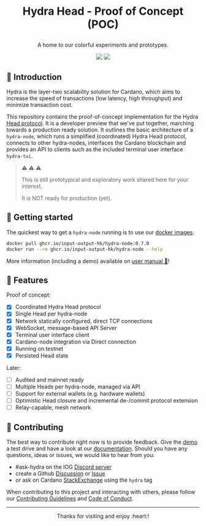 # <p align="center">Hydra Head - Proof of Concept (POC)</p>

<div align="center">
  <p>A home to our colorful experiments and prototypes.</p>
  <a href='https://github.com/input-output-hk/hydra-poc/actions'><img src="https://img.shields.io/github/workflow/status/input-output-hk/hydra-poc/CI?label=Tests&style=for-the-badge" /></a>
  <a href='https://github.com/input-output-hk/hydra-poc/pkgs/container/hydra-node'><img src="https://img.shields.io/github/workflow/status/input-output-hk/hydra-poc/Docker?label=Docker&style=for-the-badge" /></a>
</div>

## :sunrise_over_mountains: Introduction

Hydra is the layer-two scalability solution for Cardano, which aims to increase
the speed of transactions (low latency, high throughput) and minimize
transaction cost.

This repository contains the proof-of-concept implementation for the Hydra
[Head protocol](https://eprint.iacr.org/2020/299.pdf).  It is a developer
preview that we've put together, marching towards a production ready solution.
It outlines the basic architecture of a `hydra-node`, which runs a simplified
(coordinated) Hydra Head protocol, connects to other hydra-nodes, interfaces
the Cardano blockchain and provides an API to clients such as the included
terminal user interface `hydra-tui`.

> :warning: :warning: :warning:
>
> This is still prototypical and exploratory work shared here for your
interest.
>
> It is NOT ready for production (yet).

## :rocket: Getting started

The quickest way to get a `hydra-node` running is to use our [docker
images](https://github.com/orgs/input-output-hk/packages?repo_name=hydra-poc).

```sh
docker pull ghcr.io/input-output-hk/hydra-node:0.7.0
docker run --rm ghcr.io/input-output-hk/hydra-node --help
```

More information (including a demo) available on [user manual 📖](https://hydra.family/head-protocol/docs/getting-started)!

## :rainbow: Features

Proof of concept:
- [x] Coordinated Hydra Head protocol
- [x] Single Head per hydra-node
- [x] Network statically configured, direct TCP connections
- [x] WebSocket, message-based API Server
- [x] Terminal user interface client
- [x] Cardano-node integration via Direct connection
- [x] Running on testnet
- [x] Persisted Head state

Later:
- [ ] Audited and mainnet ready
- [ ] Multiple Heads per hydra-node, managed via API
- [ ] Support for external wallets (e.g. hardware wallets)
- [ ] Optimistic Head closure and incremental de-/commit protocol extension
- [ ] Relay-capable, mesh network

## :handshake: Contributing

The best way to contribute right now is to provide feedback. Give the
[demo](./demo) a test drive and have a look at our [documentation](https://hydra.family/head-protocol).
Should you have any questions, ideas or issues, we would like to hear from you:

- #ask-hydra on the IOG [Discord server](https://discord.gg/Qq5vNTg9PT)
- create a Github [Discussion](https://github.com/input-output-hk/hydra-poc/discussions) or [Issue](https://github.com/input-output-hk/hydra-poc/issues/new)
- or ask on Cardano [StackExchange](https://cardano.stackexchange.com/) using the `hydra` tag

When contributing to this project and interacting with others, please follow our [Contributing Guidelines](./CONTRIBUTING.md) and [Code of Conduct](./CODE-OF-CONDUCT.md).

---

<p align="center">
Thanks for visiting and enjoy :heart:!
</p>
